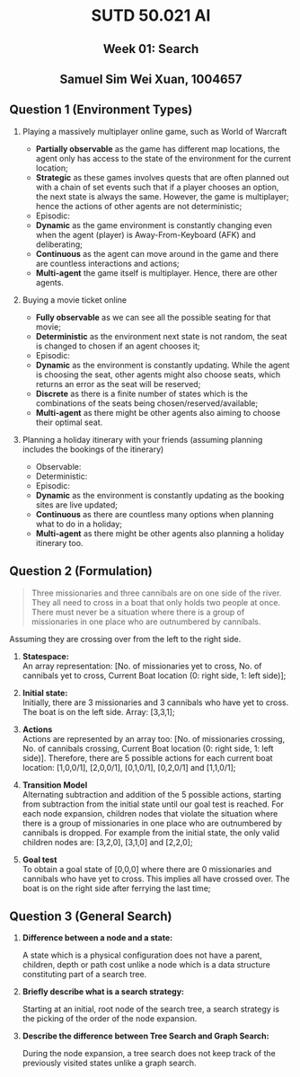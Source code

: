 <h1 align="center">SUTD 50.021 AI</h1>
<h2 align="center">Week 01: Search</h2>
<h2 align="center">Samuel Sim Wei Xuan, 1004657</h2>

## Question 1 (Environment Types)

1. Playing a massively multiplayer online game, such as World of Warcraft
    - **Partially observable** as the game has different map locations, the agent only has access to the state of the environment for the current location;
    - **Strategic** as these games involves quests that are often planned out with a chain of set events such that if a player chooses an option, the next state is always the same. However, the game is multiplayer; hence the actions of other agents are not deterministic;
    - Episodic: 
    - **Dynamic** as the game environment is constantly changing even when the agent (player) is Away-From-Keyboard (AFK) and deliberating;
    - **Continuous** as the agent can move around in the game and there are countless interactions and actions;
    - **Multi-agent** the game itself is multiplayer. Hence, there are other agents.

2. Buying a movie ticket online
    - **Fully observable** as we can see all the possible seating for that movie;
    - **Deterministic** as the environment next state is not random, the seat is changed to chosen if an agent chooses it;
    - Episodic:
    - **Dynamic** as the environment is constantly updating. While the agent is choosing the seat, other agents might also choose seats, which returns an error as the seat will be reserved;
    - **Discrete** as there is a finite number of states which is the combinations of the seats being chosen/reserved/available;
    - **Multi-agent** as there might be other agents also aiming to choose their optimal seat.

3. Planning a holiday itinerary with your friends (assuming planning includes the bookings of the itinerary)

    - Observable: 
    - Deterministic: 
    - Episodic:
    - **Dynamic** as the environment is constantly updating as the booking sites are live updated;
    - **Continuous** as there are countless many options when planning what to do in a holiday;
    - **Multi-agent** as there might be other agents also planning a holiday itinerary too.

## Question 2 (Formulation)

> Three missionaries and three cannibals are on one side of the river. They all need to cross in a boat that only holds two people at once. There must never be a situation where there is a group of missionaries in one place who are outnumbered by cannibals.

Assuming they are crossing over from the left to the right side.

1. **Statespace:** <br>
An array representation: [No. of missionaries yet to cross, No. of cannibals yet to cross, Current Boat location (0: right side, 1: left side)];

2. **Initial state:** <br>
Initially, there are 3 missionaries and 3 cannibals who have yet to cross. The boat is on the left side. Array: [3,3,1];

3. **Actions** <br>
Actions are represented by an array too:
[No. of missionaries crossing, No. of cannibals crossing, Current Boat location (0: right side, 1: left side)]. Therefore, there are 5 possible actions for each current boat location: [1,0,0/1], [2,0,0/1], [0,1,0/1], [0,2,0/1] and [1,1,0/1];

4. **Transition Model** <br>
Alternating subtraction and addition of the 5 possible actions, starting from subtraction from the initial state until our goal test is reached. For each node expansion, children nodes that violate the situation where there is a group of missionaries in one place who are outnumbered by cannibals is dropped. For example from the initial state, the only valid children nodes are: [3,2,0], [3,1,0] and [2,2,0];

5. **Goal test** <br>
To obtain a goal state of [0,0,0] where there are 0 missionaries and cannibals who have yet to cross. This implies all have crossed over. The boat is on the right side after ferrying the last time;

## Question 3 (General Search)

1. **Difference between a node and a state:** 

    A state which is a physical configuration does not have a parent, children, depth or path cost unlike a node which is a data structure constituting part of a search tree.

2. **Briefly describe what is a search strategy:**

    Starting at an initial, root node of the search tree, a search strategy is the picking of the order of the node expansion.

3. **Describe the difference between Tree Search and Graph Search:**

    During the node expansion, a tree search does not keep track of the previously visited states unlike a graph search. 